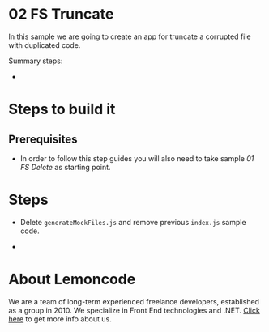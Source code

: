 # 02 FS Truncate

In this sample we are going to create an app for truncate a corrupted file with duplicated code.

Summary steps:

-

# Steps to build it

## Prerequisites

- In order to follow this step guides you will also need to take sample _01 FS Delete_ as starting point.

# Steps

- Delete `generateMockFiles.js` and remove previous `index.js` sample code.

-

# About Lemoncode

We are a team of long-term experienced freelance developers, established as a group in 2010.
We specialize in Front End technologies and .NET. [Click here](http://lemoncode.net/services/en/#en-home) to get more info about us.
